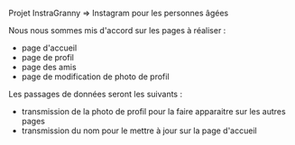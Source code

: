 Projet InstraGranny => Instagram pour les personnes âgées

Nous nous sommes mis d'accord sur les pages à réaliser :
 - page d'accueil
 - page de profil
 - page des amis
 - page de modification de photo de profil

Les passages de données seront les suivants :
 - transmission de la photo de profil pour la faire apparaitre sur les autres pages
 - transmission du nom pour le mettre à jour sur la page d'accueil

